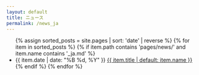 ```yaml
---
layout: default
title: ニュース
permalink: /news_ja
---
```


<ul>
  {% assign sorted_posts = site.pages | sort: 'date' | reverse %}
  {% for item in sorted_posts %}
    {% if item.path contains 'pages/news/' and item.name contains '_ja.md' %}
      <li>
        <span class="news-date">{{ item.date | date: "%B %d, %Y" }}</span> <!-- Display date before the title -->
        <a href="{{ item.url }}">{{ item.title | default: item.name }}</a>
      </li>
    {% endif %}
  {% endfor %}
</ul>

